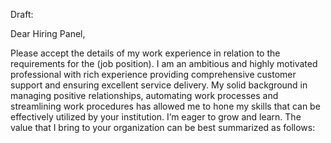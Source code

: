 Draft: 

Dear Hiring Panel, 

Please accept the details of my work experience in relation to the requirements for the (job position). I am an ambitious and highly motivated professional with rich experience providing comprehensive customer support and ensuring excellent service delivery. My solid background in managing positive relationships, automating work processes and streamlining work procedures has allowed me to hone my skills that can be effectively utilized by your institution. I’m eager to grow and learn. The value that I bring to your organization can be best summarized as follows:
